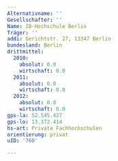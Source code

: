 ```yaml
---
Alternativname: ''
Gesellschafter: ''
Name: IB-Hochschule Berlin
Träger: ''
addi: Gerichtstr. 27, 13347 Berlin
bundesland: Berlin
drittmittel:
  2010:
    absolut: 0.0
    wirtschaft: 0.0
  2011:
    absolut: 0.0
    wirtschaft: 0.0
  2012:
    absolut: 0.0
    wirtschaft: 0.0
gps-la: 52.545.427
gps-lo: 13.372.414
hs-art: Private Fachhochschulen
orientierung: privat
uID: '760'

---
```


